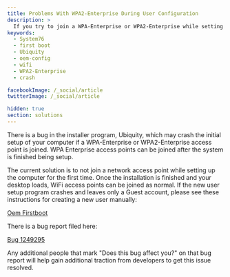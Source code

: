 ```yaml
---
title: Problems With WPA2-Enterprise During User Configuration
description: >
  If you try to join a WPA-Enterprise or WPA2-Enterprise while setting up your computer, the installer may crash.
keywords:
  - System76
  - first boot
  - Ubiquity
  - oem-config
  - wifi
  - WPA2-Enterprise
  - crash

facebookImage: /_social/article
twitterImage: /_social/article

hidden: true
section: solutions
---
```


There is a bug in the installer program, Ubiquity, which may crash the initial setup of your computer if a WPA-Enterprise or WPA2-Enterprise access point is joined. WPA Enterprise access points can be joined after the system is finished being setup.

The current solution is to not join a network access point while setting up the computer for the first time. Once the installation is finished and your desktop loads, WiFi access points can be joined as normal. If the new user setup program crashes and leaves only a Guest account, please see these instructions for creating a new user manually:

[Oem Firstboot](/articles/guest-user-only-ubuntu/)

There is a bug report filed here:

[Bug 1249295](https://bugs.launchpad.net/ubuntu/+source/ubiquity/+bug/1249295)

Any additional people that mark "Does this bug affect you?" on that bug report will help gain additional traction from developers to get this issue resolved.
